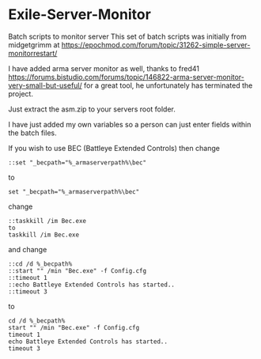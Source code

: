 # Exile-Server-Monitor
Batch scripts to monitor server
This set of batch scripts was initially from midgetgrimm at https://epochmod.com/forum/topic/31262-simple-server-monitorrestart/

I have added arma server monitor as well, thanks to fred41 https://forums.bistudio.com/forums/topic/146822-arma-server-monitor-very-small-but-useful/ for a great tool, he unfortunately has terminated the project.

Just extract the asm.zip to your servers root folder.

I have just added my own variables so a person can just enter fields within the batch files.

If you wish to use BEC (Battleye Extended Controls) then change
```
::set "_becpath="%_armaserverpath%\bec"
```
to
```
set "_becpath="%_armaserverpath%\bec"
```
change
```
::taskkill /im Bec.exe
to
taskkill /im Bec.exe
```
and change
```
::cd /d %_becpath%
::start "" /min "Bec.exe" -f Config.cfg
::timeout 1
::echo Battleye Extended Controls has started.. 
::timeout 3
```
to
```
cd /d %_becpath%
start "" /min "Bec.exe" -f Config.cfg
timeout 1
echo Battleye Extended Controls has started.. 
timeout 3
```



